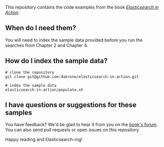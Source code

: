 This repository contains the code examples from the book [*Elasticsearch in Action*][2].

When do I need them?
--------------------

You will need to index the sample data provided before you run the searches from Chapter 2 and Chapter 4.

How do I index the sample data?
-------------------------------

    # clone the repository
    git clone git@github.com:dakrone/elasticsearch-in-action.git

    # index the sample data
    elasticsearch-in-action/populate.sh

I have questions or suggestions for these samples
-------------------------------------------------

You have feedback? We'd be glad to hear it from you on the [book's forum][1]. You can also send pull requests or open issues on this repository.

Happy reading and Elasticsearch-ing!

  [1]: http://www.manning-sandbox.com/forum.jspa?forumID=871
  [2]: http://manning.com/hinman
